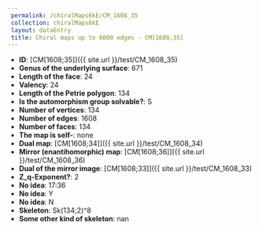 ```yaml
--- 
 permalink: /chiralMaps6kE/CM_1608_35 
 collection: chiralMaps6kE
 layout: dataEntry
 title: Chiral maps up to 6000 edges - CM[1608;35]
---
```


- **ID**: [CM[1608;35]]({{ site.url }}/test/CM_1608_35)
- **Genus of the underlying surface**: 671
- **Length of the face**: 24
- **Valency**: 24
- **Length of the Petrie polygon**: 134
- **Is the automorphism group solvable?**: S
- **Number of vertices**: 134
- **Number of edges**: 1608
- **Number of faces**: 134
- **The map is self-**: none
- **Dual map**: [CM[1608;34]]({{ site.url }}/test/CM_1608_34)
- **Mirror (enantihomorphic) map**: [CM[1608;36]]({{ site.url }}/test/CM_1608_36)
- **Dual of the mirror image**: [CM[1608;33]]({{ site.url }}/test/CM_1608_33)
- **Z_q-Exponent?**: 2
- **No idea**:  17:36
- **No idea**: Y
- **No idea**: N
- **Skeleton**: Sk(134;2)^8
- **Some other kind of skeleton**: nan
